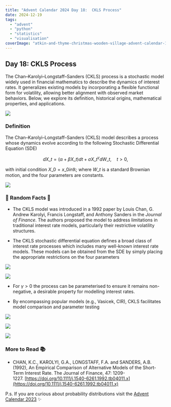 ```yaml
---
title: "Advent Calendar 2024 Day 18:  CKLS Process"
date: 2024-12-19
tags: 
  - "advent"
  - "python"
  - "statistics"
  - "visualisation"
coverImage: "atkin-and-thyme-christmas-wooden-village-advent-calendar-1024023_1-edited.jpg"
---
```



## Day 18: CKLS Process

The Chan–Karolyi–Longstaff–Sanders (CKLS) process is a stochastic model widely used in financial mathematics to describe the dynamics of interest rates. It generalizes existing models by incorporating a flexible functional form for volatility, allowing better alignment with observed market behaviors. Below, we explore its definition, historical origins, mathematical properties, and applications.

![](images/image-20.tif)

### Definition

The Chan–Karolyi–Longstaff–Sanders (CKLS) model describes a process whose dynamics evolve according to the following Stochastic Differential Equation (SDE)

$$dX\_t = (\alpha + \beta X\_t) dt + \sigma X\_t^{\gamma} dW\_t, \quad t >0,$$

with initial condition $X\_0 =x\_0in\mathbb{R}$; where $W\_t$ is a standard Brownian motion, and the four parameters are constants.

![](images/image-21.tif)

### 🔔 Random Facts 🔔

- The CKLS model was introduced in a 1992 paper by Louis Chan, G. Andrew Karolyi, Francis Longstaff, and Anthony Sanders in the _Journal of Finance_. The authors proposed the model to address limitations in traditional interest rate models, particularly their restrictive volatility structures.

- The CKLS stochastic differential equation defines a broad class of interest rate processes which includes many well-known interest rate models. These models can be obtained from the SDE by simply placing the appropriate restrictions on the four parameters

![](images/image-2.png)

![](images/image-1.png)

- For $\gamma>0$ the process can be parameterised to ensure it​ remains non-negative, a desirable property for modelling interest rates.

- By encompassing popular models (e.g., Vasicek, CIR), CKLS facilitates model comparison and parameter testing

![](images/image-25.tif)

![](images/image-23.tif)

![](images/image-22.tif)

### More to Read 📚

- CHAN, K.C., KAROLYI, G.A., LONGSTAFF, F.A. and SANDERS, A.B. (1992), An Empirical Comparison of Alternative Models of the Short-Term Interest Rate. The Journal of Finance, 47: 1209-1227. [https://doi.org/10.1111/j.1540-6261.1992.tb04011.x](https://doi.org/10.1111/j.1540-6261.1992.tb04011.x)

P.s. If you are curious about probability distributions visit the [Advent Calendar 2023](https://quantgirl.blog/advent-calendar-2023/) ✨

